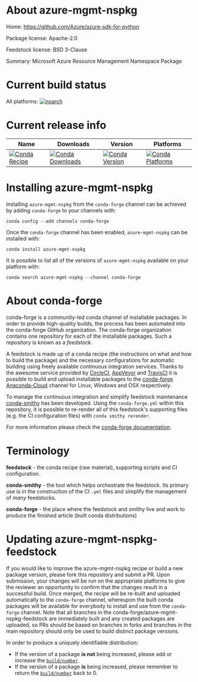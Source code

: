 About azure-mgmt-nspkg
======================

Home: https://github.com/Azure/azure-sdk-for-python

Package license: Apache-2.0

Feedstock license: BSD 3-Clause

Summary: Microsoft Azure Resource Management Namespace Package



Current build status
====================

All platforms:
[![noarch](https://img.shields.io/circleci/project/github/conda-forge/azure-mgmt-nspkg-feedstock/master.svg?label=noarch)](https://circleci.com/gh/conda-forge/azure-mgmt-nspkg-feedstock)

Current release info
====================

| Name | Downloads | Version | Platforms |
| --- | --- | --- | --- |
| [![Conda Recipe](https://img.shields.io/badge/recipe-azure--mgmt--nspkg-green.svg)](https://anaconda.org/conda-forge/azure-mgmt-nspkg) | [![Conda Downloads](https://img.shields.io/conda/dn/conda-forge/azure-mgmt-nspkg.svg)](https://anaconda.org/conda-forge/azure-mgmt-nspkg) | [![Conda Version](https://img.shields.io/conda/vn/conda-forge/azure-mgmt-nspkg.svg)](https://anaconda.org/conda-forge/azure-mgmt-nspkg) | [![Conda Platforms](https://img.shields.io/conda/pn/conda-forge/azure-mgmt-nspkg.svg)](https://anaconda.org/conda-forge/azure-mgmt-nspkg) |

Installing azure-mgmt-nspkg
===========================

Installing `azure-mgmt-nspkg` from the `conda-forge` channel can be achieved by adding `conda-forge` to your channels with:

```
conda config --add channels conda-forge
```

Once the `conda-forge` channel has been enabled, `azure-mgmt-nspkg` can be installed with:

```
conda install azure-mgmt-nspkg
```

It is possible to list all of the versions of `azure-mgmt-nspkg` available on your platform with:

```
conda search azure-mgmt-nspkg --channel conda-forge
```


About conda-forge
=================

conda-forge is a community-led conda channel of installable packages.
In order to provide high-quality builds, the process has been automated into the
conda-forge GitHub organization. The conda-forge organization contains one repository
for each of the installable packages. Such a repository is known as a *feedstock*.

A feedstock is made up of a conda recipe (the instructions on what and how to build
the package) and the necessary configurations for automatic building using freely
available continuous integration services. Thanks to the awesome service provided by
[CircleCI](https://circleci.com/), [AppVeyor](https://www.appveyor.com/)
and [TravisCI](https://travis-ci.org/) it is possible to build and upload installable
packages to the [conda-forge](https://anaconda.org/conda-forge)
[Anaconda-Cloud](https://anaconda.org/) channel for Linux, Windows and OSX respectively.

To manage the continuous integration and simplify feedstock maintenance
[conda-smithy](https://github.com/conda-forge/conda-smithy) has been developed.
Using the ``conda-forge.yml`` within this repository, it is possible to re-render all of
this feedstock's supporting files (e.g. the CI configuration files) with ``conda smithy rerender``.

For more information please check the [conda-forge documentation](https://conda-forge.org/docs/).

Terminology
===========

**feedstock** - the conda recipe (raw material), supporting scripts and CI configuration.

**conda-smithy** - the tool which helps orchestrate the feedstock.
                   Its primary use is in the construction of the CI ``.yml`` files
                   and simplify the management of *many* feedstocks.

**conda-forge** - the place where the feedstock and smithy live and work to
                  produce the finished article (built conda distributions)


Updating azure-mgmt-nspkg-feedstock
===================================

If you would like to improve the azure-mgmt-nspkg recipe or build a new
package version, please fork this repository and submit a PR. Upon submission,
your changes will be run on the appropriate platforms to give the reviewer an
opportunity to confirm that the changes result in a successful build. Once
merged, the recipe will be re-built and uploaded automatically to the
`conda-forge` channel, whereupon the built conda packages will be available for
everybody to install and use from the `conda-forge` channel.
Note that all branches in the conda-forge/azure-mgmt-nspkg-feedstock are
immediately built and any created packages are uploaded, so PRs should be based
on branches in forks and branches in the main repository should only be used to
build distinct package versions.

In order to produce a uniquely identifiable distribution:
 * If the version of a package **is not** being increased, please add or increase
   the [``build/number``](https://conda.io/docs/user-guide/tasks/build-packages/define-metadata.html#build-number-and-string).
 * If the version of a package **is** being increased, please remember to return
   the [``build/number``](https://conda.io/docs/user-guide/tasks/build-packages/define-metadata.html#build-number-and-string)
   back to 0.

